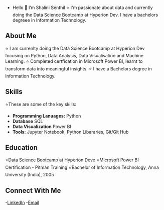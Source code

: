 -  Hello 👋 I’m Shalini Senthil
⭐ I'm passionate about data and currently doing the Data Science Bootcamp at Hyperion Dev. I have a bachelors degreee in Information Technology.

## About Me
⭐ I am currenlty doing the Data Science Bootcamp at Hyperion Dev focusing on Python, Data Analysis, Data Visualisation and Machine Learning.
⭐ Completed certfication in Microsoft Power BI, learnt to transform data into meaningful insights.
⭐ I have a Bachelors degree in Information Technology.

## Skills
⭐These are some of the key skills:
- **Programming Lanuages:** Python
- **Database** SQL
- **Data Visualization** Power BI
- **Tools:** Jupyter Notebook, Python Libararies, Git/Git Hub

## Education 
⭐Data Science Bootcamp at Hyperion Deve
⭐Microsoft Power BI Certification - Pitman Training
⭐Bachelor of Information Technology, Anna University (India), 2005

## Connect With Me 
-[LinkedIn](linkedin.com/in/shalini-senthil-88b95b81)
-[Email](shalinisenthil29@gmail.com)



<!---
Shal2903/Shal2903 is a ✨ special ✨ repository because its `README.md` (this file) appears on your GitHub profile.
You can click the Preview link to take a look at your changes.
--->
